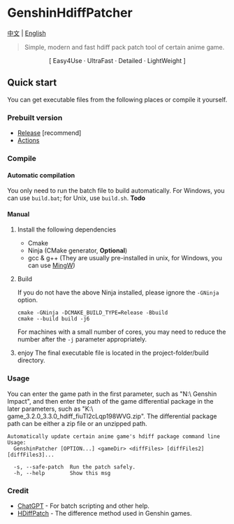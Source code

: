 # GenshinHdiffPatcher

[中文](README.md) | [English](README_en.md)

> Simple, modern and fast hdiff pack patch tool of certain anime game.

<div style="text-align: center">[ Easy4Use · UltraFast · Detailed · LightWeight ]</div>

## Quick start

You can get executable files from the following places or compile it yourself.

### Prebuilt version

- [Release](https://github.com/Wansn-w/GenshinHDiffPatcher/releases) \[recommend\]
- [Actions](https://github.com/Wansn-w/GenshinHDiffPatcher/actions)

### Compile

#### Automatic compilation

You only need to run the batch file to build automatically.
For Windows, you can use `build.bat`; for Unix, use `build.sh`. **Todo**

#### Manual

1. Install the following dependencies

    - Cmake
    - Ninja (CMake generator, **Optional**)
    - gcc & g++ (They are usually pre-installed in unix, for Windows, you can use [MingW](https://www.mingw-w64.org/))

2. Build

    If you do not have the above Ninja installed, please ignore the `-GNinja` option.

    ```shell
    cmake -GNinja -DCMAKE_BUILD_TYPE=Release -Bbuild
    cmake --build build -j6
    ```

   For machines with a small number of cores, you may need to reduce the number after the `-j` parameter appropriately.

3. enjoy
   The final executable file is located in the project-folder/build directory.

   
### Usage

You can enter the game path in the first parameter, such as "N:\\ Genshin Impact\", and then enter the path of the game differential package in the later parameters, such as "K:\\ game_3.2.0_3.3.0_hdiff_fiuTl2cLqp198WVG.zip".
The differential package path can be either a zip file or an unzipped path.

```
Automatically update certain anime game's hdiff package command line
Usage:
  GenshinPatcher [OPTION...] <gameDir> <diffFiles> [diffFiles2] [diffFiles3]...

  -s, --safe-patch  Run the patch safely.
  -h, --help        Show this msg
```

### Credit

- [ChatGPT](https://chat.openai.com) - For batch scripting and other help.
- [HDiffPatch](https://github.com/sisong/HDiffPatch) - The difference method used in Genshin games.
